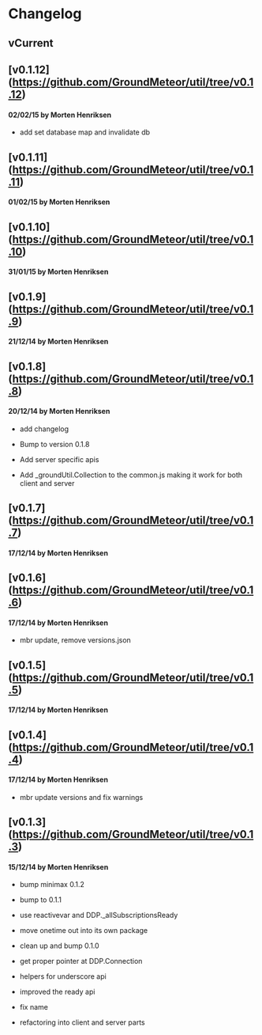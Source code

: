 # Changelog

## vCurrent
## [v0.1.12] (https://github.com/GroundMeteor/util/tree/v0.1.12)
#### 02/02/15 by Morten Henriksen
- add set database map and invalidate db

## [v0.1.11] (https://github.com/GroundMeteor/util/tree/v0.1.11)
#### 01/02/15 by Morten Henriksen
## [v0.1.10] (https://github.com/GroundMeteor/util/tree/v0.1.10)
#### 31/01/15 by Morten Henriksen
## [v0.1.9] (https://github.com/GroundMeteor/util/tree/v0.1.9)
#### 21/12/14 by Morten Henriksen
## [v0.1.8] (https://github.com/GroundMeteor/util/tree/v0.1.8)
#### 20/12/14 by Morten Henriksen
- add changelog

- Bump to version 0.1.8

- Add server specific apis

- Add _groundUtil.Collection to the common.js making it work for both client and server

## [v0.1.7] (https://github.com/GroundMeteor/util/tree/v0.1.7)
#### 17/12/14 by Morten Henriksen
## [v0.1.6] (https://github.com/GroundMeteor/util/tree/v0.1.6)
#### 17/12/14 by Morten Henriksen
- mbr update, remove versions.json

## [v0.1.5] (https://github.com/GroundMeteor/util/tree/v0.1.5)
#### 17/12/14 by Morten Henriksen
## [v0.1.4] (https://github.com/GroundMeteor/util/tree/v0.1.4)
#### 17/12/14 by Morten Henriksen
- mbr update versions and fix warnings

## [v0.1.3] (https://github.com/GroundMeteor/util/tree/v0.1.3)
#### 15/12/14 by Morten Henriksen
- bump minimax 0.1.2

- bump to 0.1.1

- use reactivevar and DDP._allSubscriptionsReady

- move onetime out into its own package

- clean up and bump 0.1.0

- get proper pointer at DDP.Connection

- helpers for underscore api

- improved the ready api

- fix name

- refactoring into client and server parts

